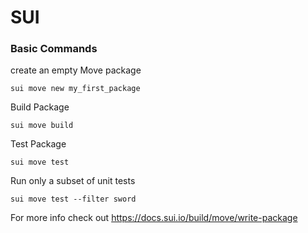 # SUI


### Basic Commands

create an empty Move package
```move
sui move new my_first_package
```


Build Package
```
sui move build
```

Test Package
```
sui move test
```

Run only a subset of unit tests
```
sui move test --filter sword
```

For more info check out https://docs.sui.io/build/move/write-package
